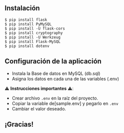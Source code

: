 ## Instalación

```
$ pip install flask
$ pip install PyMySQL
$ pip install -U flask-cors
$ pip install cryptography
$ pip install -U Werkzeug
$ pip install Flask-MySQL
$ pip install dotenv
```

## Configuración de la aplicación

- Instala la Base de datos en MySQL (db.sql)
- Asigna los datos en cada una de las variables (.env)

⚠️ **Instrucciones importantes** ⚠️:

- Crear archivo `.env` en la raíz del proyecto.
- Copiar la variable de[sample.env] y pegarlo en `.env`
- Cambiar el valor deseado.



## **¡Gracias!**

